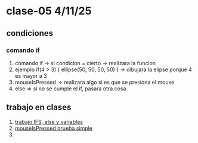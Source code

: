 # clase-05 4/11/25
## condiciones
### comando if
1. comando if -> si condicion = cierto -> realizara la funcion
2. ejemplo if(4 > 3) { ellipse(50, 50, 50, 50) } -> dibujara la elipse porque 4 es mayor a 3
3. mouseIsPressed -> realizara algo si es que se presiona el mouse
4. else => si no se cumple el if, pasara otra cosa

## trabajo en clases
1. [trabajo IFS, else y variables](https://editor.p5js.org/francisco.morande/sketches/1VRGxSu_f)
2. [mouseIsPressed prueba simple](https://editor.p5js.org/francisco.morande/sketches/r_YVgdPMD)
3. 
